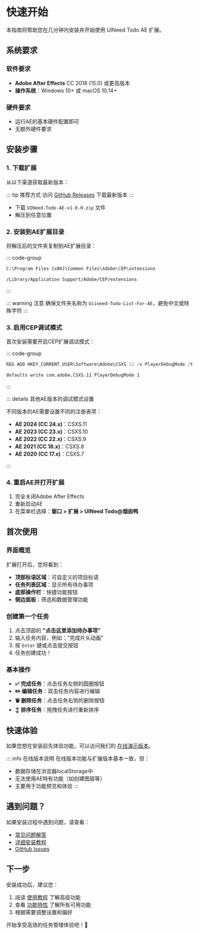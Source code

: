 # 快速开始

本指南将帮助您在几分钟内安装并开始使用 UINeed Todo AE 扩展。

## 系统要求

### 软件要求
- **Adobe After Effects** CC 2018 (15.0) 或更高版本
- **操作系统**：Windows 10+ 或 macOS 10.14+

### 硬件要求
- 运行AE的基本硬件配置即可
- 无额外硬件要求

## 安装步骤

### 1. 下载扩展

从以下渠道获取最新版本：

::: tip 推荐方式
访问 [GitHub Releases](https://github.com/yancongya/Uiineed-Todo-List-For-AE/releases) 下载最新版本
:::

- 下载 `UINeed-Todo-AE-v1.0.0.zip` 文件
- 解压到任意位置

### 2. 安装到AE扩展目录

将解压后的文件夹复制到AE扩展目录：

::: code-group

```bash [Windows]
C:\Program Files (x86)\Common Files\Adobe\CEP\extensions
```

```bash [macOS]
/Library/Application Support/Adobe/CEP/extensions
```

:::

::: warning 注意
确保文件夹名称为 `Uiineed-Todo-List-For-AE`，避免中文或特殊字符
:::

### 3. 启用CEP调试模式

首次安装需要开启CEP扩展调试模式：

::: code-group

```powershell [Windows (管理员权限)]
REG ADD HKEY_CURRENT_USER\Software\Adobe\CSXS.11 /v PlayerDebugMode /t REG_STRING /d 1
```

```bash [macOS (终端)]
defaults write com.adobe.CSXS.11 PlayerDebugMode 1
```

:::

::: details 其他AE版本的调试模式设置

不同版本的AE需要设置不同的注册表项：

- **AE 2024 (CC 24.x)**：CSXS.11
- **AE 2023 (CC 23.x)**：CSXS.10
- **AE 2022 (CC 22.x)**：CSXS.9
- **AE 2021 (CC 18.x)**：CSXS.8
- **AE 2020 (CC 17.x)**：CSXS.7

:::

### 4. 重启AE并打开扩展

1. 完全关闭Adobe After Effects
2. 重新启动AE
3. 在菜单栏选择：**窗口 > 扩展 > UINeed Todo@烟囱鸭**

## 首次使用

### 界面概览

扩展打开后，您将看到：

- **顶部标语区域**：可自定义的项目标语
- **任务列表区域**：显示所有待办事项
- **底部操作栏**：快捷功能按钮
- **侧边面板**：筛选和数据管理功能

### 创建第一个任务

1. 点击顶部的 **"点击这里添加待办事项"**
2. 输入任务内容，例如："完成片头动画"
3. 按 `Enter` 键或点击提交按钮
4. 任务创建成功！

### 基本操作

- **✅ 完成任务**：点击任务左侧的圆圈按钮
- **✏️ 编辑任务**：双击任务内容进行编辑
- **🗑️ 删除任务**：点击任务右侧的删除按钮
- **↕️ 排序任务**：拖拽任务进行重新排序

## 快速体验

如果您想在安装前先体验功能，可以访问我们的 [在线演示版本](https://yancongya.github.io/Uiineed-Todo-List-For-AE/)。

::: info 在线版本说明
在线版本功能与扩展版本基本一致，但：
- 数据存储在浏览器localStorage中
- 无法使用AE特有功能（如创建图层等）
- 主要用于功能预览和体验
:::

## 遇到问题？

如果安装过程中遇到问题，请查看：

- [常见问题解答](/guide/faq)
- [详细安装教程](/guide/installation)
- [GitHub Issues](https://github.com/yancongya/Uiineed-Todo-List-For-AE/issues)

## 下一步

安装成功后，建议您：

1. 阅读 [使用教程](/guide/tutorial) 了解高级功能
2. 查看 [功能特性](/features/) 了解所有可用功能
3. 根据需要调整设置和偏好

开始享受高效的任务管理体验吧！🚀